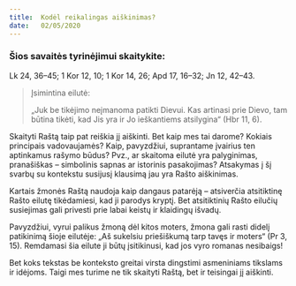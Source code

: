 ```yaml
---
title:  Kodėl reikalingas aiškinimas?
date:   02/05/2020
---
```


### Šios savaitės tyrinėjimui skaitykite:
Lk 24, 36–45; 1 Kor 12, 10; 1 Kor 14, 26; Apd 17, 16–32; Jn 12, 42–43.

> <p>Įsimintina eilutė:</p>
> „Juk be tikėjimo neįmanoma patikti Dievui. Kas artinasi prie Dievo, tam būtina tikėti, kad Jis yra ir Jo ieškantiems atsilygina“ (Hbr 11, 6).

Skaityti Raštą taip pat reiškia jį aiškinti. Bet kaip mes tai darome? Kokiais principais vadovaujamės? Kaip, pavyzdžiui, suprantame įvairius ten aptinkamus rašymo būdus? Pvz., ar skaitoma eilutė yra palyginimas, pranašiškas – simbolinis sapnas ar istorinis pasakojimas? Atsakymas į šį svarbų su kontekstu susijusį klausimą jau yra Rašto aiškinimas.

Kartais žmonės Raštą naudoja kaip dangaus patarėją – atsiverčia atsitiktinę Rašto eilutę tikėdamiesi, kad ji parodys kryptį. Bet atsitiktinių Rašto eilučių susiejimas gali privesti prie labai keistų ir klaidingų išvadų.

Pavyzdžiui, vyrui palikus žmoną dėl kitos moters, žmona gali rasti didelį patikinimą šioje eilutėje: „Aš sukelsiu priešiškumą tarp tavęs ir moters“ (Pr 3, 15). Remdamasi šia eilute ji būtų įsitikinusi, kad jos vyro romanas nesibaigs!

Bet koks tekstas be konteksto greitai virsta dingstimi asmeniniams tikslams ir idėjoms. Taigi mes turime ne tik skaityti Raštą, bet ir teisingai jį aiškinti.
